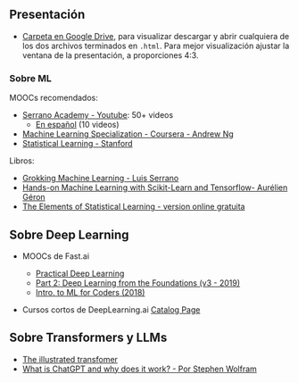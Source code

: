## Presentación

- [Carpeta en Google Drive](https://drive.google.com/drive/folders/1fKSlxgVfdiRcj1oZaS8c7ZqC0BuK7V-J?usp=sharing), para visualizar descargar y abrir cualquiera de los dos archivos terminados en `.html`. Para mejor visualización ajustar la ventana de la presentación, a proporciones 4:3.


### Sobre ML

MOOCs recomendados:

  - [Serrano Academy - Youtube](https://www.youtube.com/@SerranoAcademy): 50+ videos
    - [En español](https://www.youtube.com/@serrano.academyenespanol3099) (10 videos)
  - [Machine Learning Specialization - Coursera - Andrew Ng](https://www.coursera.org/specializations/machine-learning-introduction)
  - [Statistical Learning - Stanford](https://online.stanford.edu/courses/sohs-ystatslearning-statistical-learning)

Libros:

  - [Grokking Machine Learning - Luis Serrano](https://www.amazon.com/-/es/Luis-Serrano/dp/1617295914)
  - [Hands-on Machine Learning with Scikit-Learn and Tensorflow- Aurélien Géron](https://www.amazon.com/Hands-Machine-Learning-Scikit-Learn-TensorFlow/dp/1491962291)
  - [The Elements of Statistical Learning - version online gratuita](https://www.statlearning.com/)
  

## Sobre Deep Learning

- MOOCs de Fast.ai
  - [Practical Deep Learning](https://course.fast.ai/)
  - [Part 2: Deep Learning from the Foundations (v3 - 2019)](https://course19.fast.ai/part2)
  - [Intro. to ML for Coders (2018)](https://course18.fast.ai/ml.html)

- Cursos cortos de DeepLearning.ai [Catalog Page](https://www.deeplearning.ai/short-courses/)


## Sobre Transformers y LLMs

- [The illustrated transfomer]() 
- [What is ChatGPT and why does it work? - Por Stephen Wolfram](https://writings.stephenwolfram.com/2023/02/what-is-chatgpt-doing-and-why-does-it-work/)
